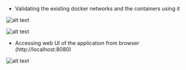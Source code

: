 * Validating the existing docker networks and the containers using it

![alt text](<Screenshot 2025-04-08 at 11.58.25 PM.png>)

![alt text](<Screenshot 2025-04-09 at 12.02.25 AM.png>)

* Accessing web UI of the application from browser (http://localhost:8080)

![alt text](<Screenshot 2025-04-08 at 11.53.51 PM.png>)